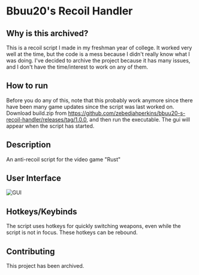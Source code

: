 # Bbuu20's Recoil Handler

## Why is this archived?
This is a recoil script I made in my freshman year of college. It worked very well at the time, but the code is a mess because I didn't really know what I was doing. I've decided to archive the project because it has many issues, and I don't have the time/interest to work on any of them.

## How to run
Before you do any of this, note that this probably work anymore since there have been many game updates since the script was last worked on. Download build.zip from https://github.com/zebediahperkins/bbuu20-s-recoil-handler/releases/tag/1.0.0, and then run the executable. The gui will appear when the script has started.

## Description
An anti-recoil script for the video game "Rust"

## User Interface
![GUI](https://i.imgur.com/PmOdfav.png)

## Hotkeys/Keybinds
The script uses hotkeys for quickly switching weapons, even while the script is not in focus. These hotkeys can be rebound.

## Contributing
This project has been archived.
